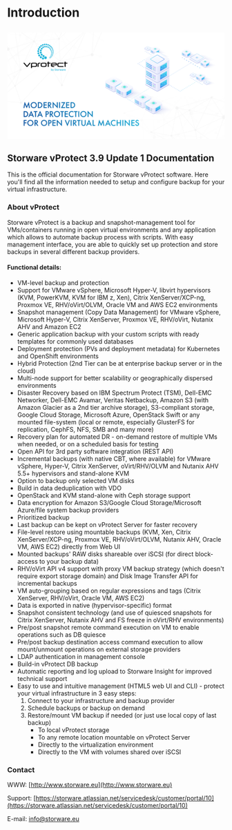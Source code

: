 # Introduction

##   

![](.gitbook/assets/vprotect_gitbook.png)

## Storware vProtect 3.9 Update 1 Documentation

This is the official documentation for Storware vProtect software. Here you'll find all the information needed to setup and configure backup for your virtual infrastructure.

### About vProtect

Storware vProtect is a backup and snapshot-management tool for VMs/containers running in open virtual environments and any application which allows to automate backup process with scripts. With easy management interface, you are able to quickly set up protection and store backups in several different backup providers.

#### Functional details:

* VM-level backup and protection
* Support for VMware vSphere, Microsoft Hyper-V, libvirt hypervisors \(KVM, PowerKVM, KVM for IBM z, Xen\),
Citrix XenServer/XCP-ng, Proxmox VE, RHV/oVirt/OLVM, Oracle VM and AWS EC2 environments
* Snapshot management \(Copy Data Management\) for VMware vSphere, Microsoft Hyper-V, Citrix XenServer, Proxmox VE, RHV/oVirt, Nutanix AHV and Amazon EC2
* Generic application backup with your custom scripts with ready templates for commonly used databases
* Deployment protection \(PVs and deployment metadata\) for Kubernetes and OpenShift environments
* Hybrid Protection \(2nd Tier can be at enterprise backup server or in the cloud\)
* Multi-node support for better scalability or geographically dispersed environments
* Disaster Recovery based on IBM Spectrum Protect \(TSM\), Dell-EMC Networker, Dell-EMC Avamar, Veritas Netbackup, Amazon S3 \(with Amazon Glacier as a 2nd tier archive storage\), S3-compliant storage, Google Cloud Storage, Microsoft Azure, OpenStack Swift or any mounted file-system \(local or remote, especially GlusterFS for replication, CephFS, NFS, SMB and many more\)
* Recovery plan for automated DR - on-demand restore of multiple VMs when needed, or on a scheduled basis for testing
* Open API for 3rd party software integration \(REST API\)
* Incremental backups \(with native CBT, where available\) for VMware vSphere, Hyper-V, Citrix XenServer, oVirt/RHV/OLVM and Nutanix AHV 5.5+ hypervisors and stand-alone KVM
* Option to backup only selected VM disks
* Build in data deduplication with VDO
* OpenStack and KVM stand-alone with Ceph storage support
* Data encryption for Amazon S3/Google Cloud Storage/Microsoft Azure/file system backup providers
* Prioritized backup
* Last backup can be kept on vProtect Server for faster recovery
* File-level restore using mountable backups \(KVM, Xen, Citrix XenServer/XCP-ng, Proxmox VE, RHV/oVirt/OLVM, Nutanix AHV, Oracle VM, AWS EC2\) directly from Web UI
* Mounted backups' RAW disks shareable over iSCSI \(for direct block-access to your backup data\)
* RHV/oVirt API v4 support with proxy VM backup strategy \(which doesn't require export storage domain\) and Disk Image Transfer API for incremental backups
* VM auto-grouping based on regular expressions and tags \(Citrix XenServer, RHV/oVirt, Oracle VM, AWS EC2\)
* Data is exported in native \(hypervisor-specific\) format
* Snapshot consistent technology \(and use of quiesced snapshots for Citrix XenServer, Nutanix AHV and FS freeze in oVirt/RHV environments\)
* Pre/post snapshot remote command execution on VM to enable operations such as DB quiesce
* Pre/post backup destination access command execution to allow mount/unmount operations on external storage providers
* LDAP authentication in management console
* Build-in vProtect DB backup
* Automatic reporting and log upload to Storware Insight for improved technical support
* Easy to use and intuitive management \(HTML5 web UI and CLI\) - protect your virtual infrastructure in 3 easy steps:
  1. Connect to your infrastructure and backup provider
  2. Schedule backups or backup on demand
  3. Restore/mount VM backup if needed \(or just use local copy of last backup\)
     * To local vProtect storage
     * To any remote location mountable on vProtect Server
     * Directly to the virtualization environment
     * Directly to the VM with volumes shared over iSCSI

### Contact

WWW: [http://www.storware.eu](http://www.storware.eu)

Support: [https://storware.atlassian.net/servicedesk/customer/portal/10](https://storware.atlassian.net/servicedesk/customer/portal/10)

E-mail: [info@storware.eu](mailto:info@storware.eu)

